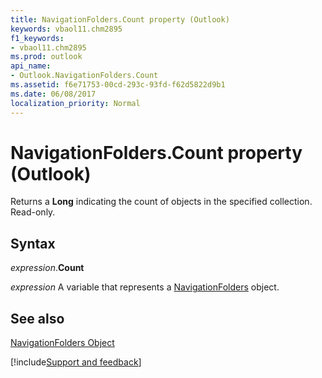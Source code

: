 ```yaml
---
title: NavigationFolders.Count property (Outlook)
keywords: vbaol11.chm2895
f1_keywords:
- vbaol11.chm2895
ms.prod: outlook
api_name:
- Outlook.NavigationFolders.Count
ms.assetid: f6e71753-00cd-293c-93fd-f62d5822d9b1
ms.date: 06/08/2017
localization_priority: Normal
---
```



# NavigationFolders.Count property (Outlook)

Returns a **Long** indicating the count of objects in the specified collection. Read-only.


## Syntax

_expression_.**Count**

_expression_ A variable that represents a [NavigationFolders](Outlook.NavigationFolders.md) object.


## See also


[NavigationFolders Object](Outlook.NavigationFolders.md)

[!include[Support and feedback](~/includes/feedback-boilerplate.md)]